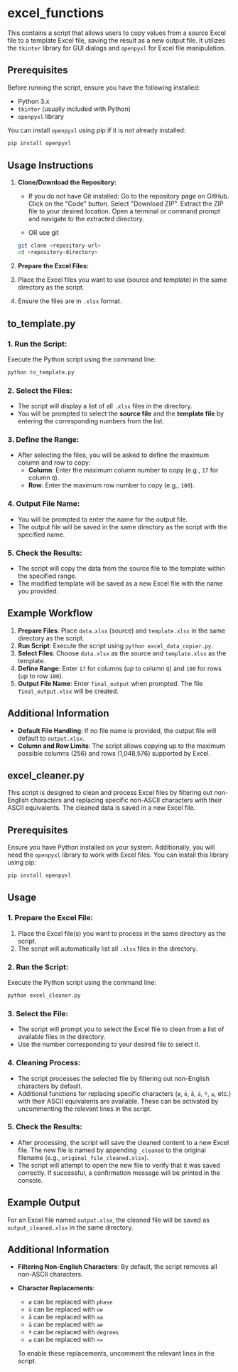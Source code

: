 # excel_functions

This contains a script that allows users to copy values from a source Excel file to a template Excel file, saving the result as a new output file. It utilizes the `tkinter` library for GUI dialogs and `openpyxl` for Excel file manipulation.

## Prerequisites

Before running the script, ensure you have the following installed:
- Python 3.x
- `tkinter` (usually included with Python)
- `openpyxl` library

You can install `openpyxl` using pip if it is not already installed:
```bash
pip install openpyxl
```

## Usage Instructions


1. **Clone/Download the Repository:**

   - If you do not have Git installed:
      Go to the repository page on GitHub.
      Click on the "Code" button.
      Select "Download ZIP".
      Extract the ZIP file to your desired location.
      Open a terminal or command prompt and navigate to the extracted directory.
     
   - OR use git
     
   ```bash
   git clone <repository-url>
   cd <repository-directory>
   ```

2. **Prepare the Excel Files:**

1. Place the Excel files you want to use (source and template) in the same directory as the script.
2. Ensure the files are in `.xlsx` format.

## to_template.py ##################################
### 1. Run the Script:

Execute the Python script using the command line:

```bash
python to_template.py
```

### 2. Select the Files:

- The script will display a list of all `.xlsx` files in the directory.
- You will be prompted to select the **source file** and the **template file** by entering the corresponding numbers from the list.

### 3. Define the Range:

- After selecting the files, you will be asked to define the maximum column and row to copy:
  - **Column**: Enter the maximum column number to copy (e.g., `17` for column `Q`).
  - **Row**: Enter the maximum row number to copy (e.g., `100`).

### 4. Output File Name:

- You will be prompted to enter the name for the output file.
- The output file will be saved in the same directory as the script with the specified name.

### 5. Check the Results:

- The script will copy the data from the source file to the template within the specified range.
- The modified template will be saved as a new Excel file with the name you provided.

## Example Workflow

1. **Prepare Files**: Place `data.xlsx` (source) and `template.xlsx` in the same directory as the script.
2. **Run Script**: Execute the script using `python excel_data_copier.py`.
3. **Select Files**: Choose `data.xlsx` as the source and `template.xlsx` as the template.
4. **Define Range**: Enter `17` for columns (up to column `Q`) and `100` for rows (up to row `100`).
5. **Output File Name**: Enter `final_output` when prompted. The file `final_output.xlsx` will be created.

## Additional Information

- **Default File Handling**: If no file name is provided, the output file will default to `output.xlsx`.
- **Column and Row Limits**: The script allows copying up to the maximum possible columns (256) and rows (1,048,576) supported by Excel.

## excel_cleaner.py #############################


This script is designed to clean and process Excel files by filtering out non-English characters and replacing specific non-ASCII characters with their ASCII equivalents. The cleaned data is saved in a new Excel file.

## Prerequisites

Ensure you have Python installed on your system. Additionally, you will need the `openpyxl` library to work with Excel files. You can install this library using pip:

```bash
pip install openpyxl
```

## Usage

### 1. Prepare the Excel File:

1. Place the Excel file(s) you want to process in the same directory as the script.
2. The script will automatically list all `.xlsx` files in the directory.

### 2. Run the Script:

Execute the Python script using the command line:

```bash
python excel_cleaner.py
```

### 3. Select the File:

- The script will prompt you to select the Excel file to clean from a list of available files in the directory.
- Use the number corresponding to your desired file to select it.

### 4. Cleaning Process:

- The script processes the selected file by filtering out non-English characters by default.
- Additional functions for replacing specific characters (`ø`, `ö`, `å`, `ä`, `º`, `≤`, etc.) with their ASCII equivalents are available. These can be activated by uncommenting the relevant lines in the script.

### 5. Check the Results:

- After processing, the script will save the cleaned content to a new Excel file. The new file is named by appending `_cleaned` to the original filename (e.g., `original_file_cleaned.xlsx`).
- The script will attempt to open the new file to verify that it was saved correctly. If successful, a confirmation message will be printed in the console.

## Example Output

For an Excel file named `output.xlsx`, the cleaned file will be saved as `output_cleaned.xlsx` in the same directory.

## Additional Information

- **Filtering Non-English Characters**: By default, the script removes all non-ASCII characters.
- **Character Replacements**: 
  - `ø` can be replaced with `phase`
  - `ö` can be replaced with `oe`
  - `å` can be replaced with `aa`
  - `ä` can be replaced with `ae`
  - `º` can be replaced with `degrees`
  - `≤` can be replaced with `<=`
  
  To enable these replacements, uncomment the relevant lines in the script.



